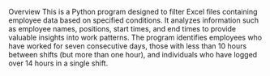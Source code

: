 Overview
This is a Python program designed to filter Excel files containing employee data based on specified conditions. 
It analyzes information such as employee names, positions, start times, and end times to provide valuable insights into work patterns. 
The program identifies employees who have worked for seven consecutive days, those with less than 10 hours between shifts (but more than one hour), and individuals who have logged over 14 hours in a single shift.
